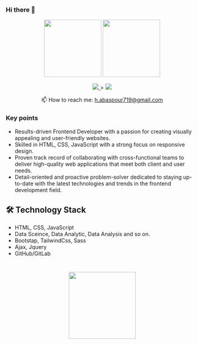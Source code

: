 ### Hi there 👋

<!--
**HesamOdinAbbaspour/HesamOdinAbbaspour** is a ✨ _special_ ✨ repository because its `README.md` (this file) appears on your GitHub profile.

Here are some ideas to get you started:


    👋 Hi, I’m @hes719 and I have a master's degree in electrical control engineering.
    👀 I'm interested in Web Design, Responsive design, Data Science, Machine learning, and basically anything related to artificial intelligence.
    🌱 I’m currently learning Raect.js and Tailwind Css .
    💞️ I’m looking to collaborate on with companies where respect is paramount and I can take steps towards the realization of individual and team progress by carrying out the intended projects.
    📫 My email address is h.abbaspour719@gmail.com and the other communication link is linkedin.com/in/hesam-abbaspour.
-->

<p align='center'>
   <a href="https://github-readme-stats.vercel.app/api?username=HesamOdinAbbaspour&show_icons=true&count_private=true"><img
           height=150
           src="https://github-readme-stats.vercel.app/api?username=HesamOdinAbbaspour&show_icons=true&count_private=true"/></a>
   <a href="https://github.com/romankh3/github-readme-stats"><img height=150
                                                                  src="https://github-readme-stats.vercel.app/api/top-langs/?username=HesamOdinAbbaspour&layout=compact"/></a>
</p>

<p align='center'>
   <a href="https://www.linkedin.com/in/hesam-abbaspour/">
       <img src="https://img.shields.io/badge/linkedin-%230077B5.svg?&style=for-the-badge&logo=linkedin&logoColor=white"/>
   </a>>
   <a href="https://t.me/Hesam_Abbaspour">
       <img src="https://img.shields.io/badge/Telegram-2CA5E0?style=for-the-badge&logo=telegram&logoColor=white"/>
   </a>
<p align='center'>
   📫 How to reach me: <a href='h.abaspour719@gmail.com'>h.abaspour719@gmail.com</a>
</p>


### Key points
*   Results-driven Frontend Developer with a passion for creating visually appealing and user-friendly websites. 
*   Skilled in HTML, CSS, JavaScript with a strong focus on responsive design.
*   Proven track record of collaborating with cross-functional teams to deliver high-quality web applications that meet both client and user needs.
*   Detail-oriented and proactive problem-solver dedicated to staying up-to-date with the latest technologies and trends in the frontend development field.

## 🛠 Technology Stack
*   HTML, CSS, JavaScript
*   Data Sceince, Data Analytic, Data Analysis and so on.
*   Bootstap, TailwindCss, Sass
*   Ajax, Jquery
*   GitHub/GitLab



<div align="center" style="margin: 40px 0">
   <a href="https://github.com/HesamOdinAbbaspour/github-profile-views-counter">
       <img width="175px" src="https://komarev.com/ghpvc/?username=HesamOdinAbbaspour&color=DE002D">
   </a>
</div>
